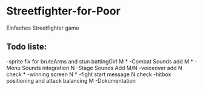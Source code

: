 # Streetfighter-for-Poor
Einfaches Streetfighter game


## Todo liste:

-sprite fix for bruteArms and stun battingGirl M *
-Combat Sounds add M *
-Menu Sounds integration N
-Stage Sounds Add M/N
-voiceover add N check *
-winning screen N *
-fight start message N check 
-hitbox positioning and attack balancing M
-Dokumentation